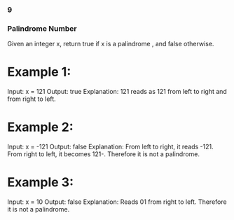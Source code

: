 ### 9

### Palindrome Number

Given an integer x, return true if x is a
palindrome
, and false otherwise.

# Example 1:

Input: x = 121
Output: true
Explanation: 121 reads as 121 from left to right and from right to left.

# Example 2:

Input: x = -121
Output: false
Explanation: From left to right, it reads -121. From right to left, it becomes 121-. Therefore it is not a palindrome.

# Example 3:

Input: x = 10
Output: false
Explanation: Reads 01 from right to left. Therefore it is not a palindrome.
